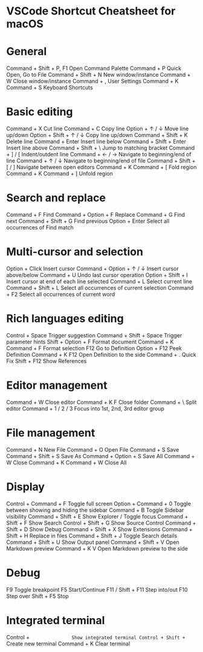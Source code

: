 # VSCode Shortcut Cheatsheet for macOS

# General
Command + Shift + P, F1    Open Command Palette
Command + P                Quick Open, Go to File
Command + Shift + N        New window/instance
Command + W                Close window/instance
Command + ,                User Settings
Command + K Command + S    Keyboard Shortcuts

# Basic editing
Command + X                Cut line
Command + C                Copy line
Option + ↑ / ↓             Move line up/down
Option + Shift + ↑ / ↓     Copy line up/down
Command + Shift + K        Delete line
Command + Enter            Insert line below
Command + Shift + Enter    Insert line above
Command + Shift + \        Jump to matching bracket
Command + ] / [            Indent/outdent line
Command + ← / →            Navigate to beginning/end of line
Command + ↑ / ↓            Navigate to beginning/end of file
Command + Shift + [ / ]    Navigate between open editors
Command + K Command + [    Fold region
Command + K Command + ]    Unfold region

# Search and replace
Command + F                Find
Command + Option + F       Replace
Command + G                Find next
Command + Shift + G        Find previous
Option + Enter             Select all occurrences of Find match

# Multi-cursor and selection
Option + Click             Insert cursor
Command + Option + ↑ / ↓   Insert cursor above/below
Command + U                Undo last cursor operation
Option + Shift + I         Insert cursor at end of each line selected
Command + L                Select current line
Command + Shift + L        Select all occurrences of current selection
Command + F2               Select all occurrences of current word

# Rich languages editing
Control + Space            Trigger suggestion
Command + Shift + Space    Trigger parameter hints
Shift + Option + F         Format document
Command + K Command + F    Format selection
F12                        Go to Definition
Option + F12               Peek Definition
Command + K F12            Open Definition to the side
Command + .                Quick Fix
Shift + F12                Show References

# Editor management
Command + W                Close editor
Command + K F              Close folder
Command + \                Split editor
Command + 1 / 2 / 3        Focus into 1st, 2nd, 3rd editor group

# File management
Command + N                New File
Command + O                Open File
Command + S                Save
Command + Shift + S        Save As
Command + Option + S       Save All
Command + W                Close
Command + K Command + W    Close All

# Display
Control + Command + F      Toggle full screen
Option + Command + 0       Toggle between showing and hiding the sidebar
Command + B                Toggle Sidebar visibility
Command + Shift + E        Show Explorer / Toggle focus
Command + Shift + F        Show Search
Control + Shift + G        Show Source Control
Command + Shift + D        Show Debug
Command + Shift + X        Show Extensions
Command + Shift + H        Replace in files
Command + Shift + J        Toggle Search details
Command + Shift + U        Show Output panel
Command + Shift + V        Open Markdown preview
Command + K V              Open Markdown preview to the side

# Debug
F9                         Toggle breakpoint
F5                         Start/Continue
F11 / Shift + F11          Step into/out
F10                        Step over
Shift + F5                 Stop

# Integrated terminal
Control + `                Show integrated terminal
Control + Shift + `        Create new terminal
Command + K                Clear terminal
